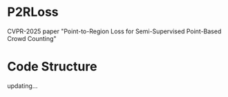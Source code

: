 # P2RLoss

CVPR-2025 paper "Point-to-Region Loss for Semi-Supervised Point-Based Crowd Counting"

# Code Structure

updating...